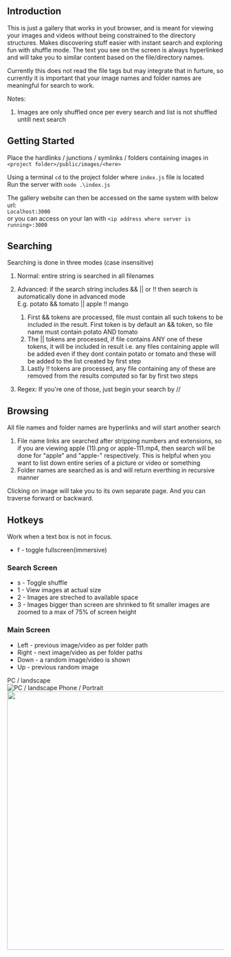 ## Introduction
This is just a gallery that works in yout browser, and is meant for viewing your images and videos without being constrained to the directory structures.
Makes discovering stuff easier with instant search and exploring fun with shuffle mode.
The text you see on the screen is always hyperlinked and will take you to similar content based on the file/directory names.

Currently this does not read the file tags but may integrate that in furture, so currently it is important that your image names and folder names are meaningful for search to work.

Notes:
1. Images are only shuffled once per every search and list is not shuffled untill next search

## Getting Started
Place the hardlinks / junctions / symlinks / folders containing images in `<project folder>/public/images/<here>`  

Using a terminal `cd` to the project folder where `index.js` file is located  
Run the server with `node .\index.js`

The gallery website can then be accessed on the same system with below url:  
`Localhost:3000`  
or you can access on your lan with
`<ip address where server is running>:3000`

## Searching
Searching is done in three modes (case insensitive)
1. Normal: entire string is searched in all filenames
2. Advanced: if the search string includes && || or !! then search is automatically done in advanced mode  
E.g. potato && tomato || apple !! mango  

	1. First && tokens are processed, file must contain all such tokens to be included in the result. First token is by default an && token, so file name must contain potato AND tomato  
	2. The || tokens are processed, if file contains ANY one of these tokens, it will be included in result i.e. any files containing apple will be added even if they dont contain potato or tomato and these will be added to the list created by first step  
	3. Lastly !! tokens are processed, any file containing any of these are removed from the results computed so far by first two steps  

3. Regex: If you're one of those, just begin your search by //

## Browsing
All file names and folder names are hyperlinks and will start another search

1. File name links are searched after stripping numbers and extensions, so if you are viewing apple (11).png or apple-111.mp4, then search will be done for "apple" and "apple-" respectively. This is helpful when you want to list down entire series of a picture or video or something
2. Folder names are searched as is and will return everthing in recursive manner

Clicking on image will take you to its own separate page. And you can traverse forward or backward.

## Hotkeys
Work when a text box is not in focus.

- f - toggle fullscreen(immersive)

### Search Screen

- s - Toggle shuffle
- 1 - View images at actual size
- 2 - Images are streched to available space
- 3 - Images bigger than screen are shrinked to fit smaller images are zoomed to a max of 75% of screen height

### Main Screen

- Left - previous image/video as per folder path
- Right - next image/video as per folder paths
- Down - a random image/video is shown
- Up - previous random image

PC / landscape  
![PC / landscape](https://i.vgy.me/rSixTa.png)
Phone / Portrait  
<img src='https://i.vgy.me/6fXWzS.png' style="width:600px;">
